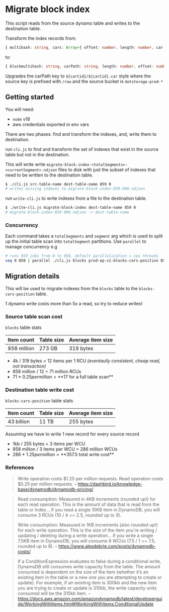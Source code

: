 # Migrate block index

This script reads from the source dynamo table and writes to the destination table.

Transform the index records from:
```ts
{ multihash: string, cars: Array<{ offset: number, length: number, car: string }> }
```
to:
```ts
{ blockmultihash: string, carPath: string, length: number, offset: number }
```

Upgrades the carPath key to `${carCid}/${carCid}.car` style where the source key is prefixed with `/raw` and the source bucket is `dotstorage-prod-*`

## Getting started

You will need:

- `node` v18
- aws credentials exported in env vars

There are two phases: find and transform the indexes, and, write them to destination.

run `cli.js` to find and transform the set of indexes that exist in the source table but not in the destination. 

This will write write `migrate-block-index-<totalSegments>-<currentSegment>.ndjson` files to disk with just the subset of indexes that need to be written to the destination table.

```sh
$ ./cli.js src-table-name dest-table-name 859 0
# writes missing indexes to migrate-block-index-859-000.ndjson
```

run `write-cli.js` to write indexes from a file to the destination table.

```sh
$ ./write-cli.js migrate-block-index dest-table-name 859 0
# migrate-block-index-859-000.ndjson -> dest-table-name
```

### Concurrency

Each command takes a `totalSegments` and `segment` arg which is used to split up the initial table scan into `totalSegment` partitions. Use `parallel` to manage concurrency e.g

```sh
# runs 859 jobs from 0 to 858, default parallelization = cpu threads
seq 0 858 | parallel ./cli.js blocks prod-ep-v1-blocks-cars-position 859 {1}
```

## Migration details

This will be used to migrate indexes from the `blocks` table to the `blocks-cars-position` table.

1 dynamo write costs more than 5x a read, so try to reduce writes!

### Source table scan cost

`blocks` table stats

| Item count    | Table size | Average item size
|---------------|------------|-----------------
| 858 million   | 273 GB     | 319 bytes

- 4k / 319 bytes = 12 items per 1 RCU _(eventaully consistent, cheap read, not transaction)_
- 858 million / 12 = 71 million RCUs 
- 71 * $0.25 per million = **$17 for a full table scan**

### Destination table write cost

`blocks-cars-position` table stats

| Item count    | Table size | Average item size
|---------------|------------|-----------------
| 43 billion    | 11 TB      | 255 bytes

Assuming we have to write 1 new record for every source record

- 1kb / 255 bytes = 3 items per WCU
- 858 million / 3 items per WCU = 286 million WCUs
- 286 * $1.25 per million = **$357.5 total write cost**


### References

> Write operation costs $1.25 per million requests.
> Read operation costs $0.25 per million requests.
– https://dashbird.io/knowledge-base/dynamodb/dynamodb-pricing/

>Read consumption: Measured in 4KB increments (rounded up!) for each read operation. This is the amount of data that is read from the table or index... if you read a single 10KB item in DynamoDB, you will consume 3 RCUs (10 / 4 == 2.5, rounded up to 3).
>
> Write consumption: Measured in 1KB increments (also rounded up!) for each write operation. This is the size of the item you're writing / updating / deleting during a write operation... if you write a single 7.5KB item in DynamoDB, you will consume 8 WCUs (7.5 / 1 == 7.5, rounded up to 8).
– https://www.alexdebrie.com/posts/dynamodb-costs/

> If a ConditionExpression evaluates to false during a conditional write, DynamoDB still consumes write capacity from the table. The amount consumed is dependent on the size of the item (whether it’s an existing item in the table or a new one you are attempting to create or update). For example, if an existing item is 300kb and the new item you are trying to create or update is 310kb, the write capacity units consumed will be the 310kb item.
– https://docs.aws.amazon.com/amazondynamodb/latest/developerguide/WorkingWithItems.html#WorkingWithItems.ConditionalUpdate


